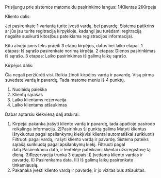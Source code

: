 Prisijungu prie sistemos matome du pasirinkimo langus:
1)Klientas
2)Kirpeja

Kliento dalis:

Jei pasirenkate 1 variantą turite įvesti vardą, bei pavardę.
Sistema patikrins ar jūs jau turite regitraciją kirpykloje, kadangi jau turėdami regitraciją negalite susikurti kitos(bus pateikiama registracijos informacija).

Kitu atveju jums teks praeiti 3 etapų kirpėjos, datos bei laiko etapai.
1 etapas: Iš sąrašo pasirenkate norimą kirpėja.
2 etapas: Dienos pasirinkimas iš sąrašo.
3 etapas: Laiko pasirinkimas iš galimų laikų sąrašo.

Kirpėjos dalis:

Čia negali peržiūrėti visi. Reikia žinoti kirpėjos vardą ir pavardę.
Visų pirma suvedate vardą ir pavardę.
Tada matome meniu iš 4 punktų.
1) Nuolaidų paieška
2) Klientų sąrašas
3) Laiko klientams rezervacija
4) Laiko klientams atšaukimas

Dabar aptarsiu kiekvieną dalį atskirai:
1) Kirpejai pakanka įrašyti kliento vardą ir pavardę, tada apačioje pasirodo reikalinga informacija.
2)Pasirinkus šį punktą galima
	Matyti klientus išrykiuotus pagal apsilankymų kiekį(visi klientai automatiškai surikiuoti)
	Filtruoti pagal vardą, irašyti kliento vardą ir pavardę. Sistema pateiks sąrašą surikiuotą pagal apsilankymų kiekį.
	Filtruoti pagal datą.Pasirenkama data, ir lentelėje pateikiami klientai užsiregistavę tą dieną.	
3)Rezervacija trunka 3 etapais:
	I) Įvedama kliento vardas ir pavardę.
	II) Pasirenkama data.
	III) Iš galimų laikų pasirenkate tinkamiausią.
4) Pakanaka įvesti kliento vardą ir pavardę, ir jo vizitas bus atšauktas.